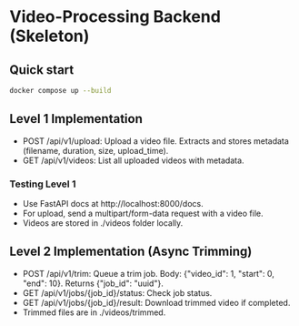 # Video-Processing Backend (Skeleton)

## Quick start
```bash
docker compose up --build
```

## Level 1 Implementation
- POST /api/v1/upload: Upload a video file. Extracts and stores metadata (filename, duration, size, upload_time).
- GET /api/v1/videos: List all uploaded videos with metadata.

### Testing Level 1
- Use FastAPI docs at http://localhost:8000/docs.
- For upload, send a multipart/form-data request with a video file.
- Videos are stored in ./videos folder locally.

## Level 2 Implementation (Async Trimming)
- POST /api/v1/trim: Queue a trim job. Body: {"video_id": 1, "start": 0, "end": 10}. Returns {"job_id": "uuid"}.
- GET /api/v1/jobs/{job_id}/status: Check job status.
- GET /api/v1/jobs/{job_id}/result: Download trimmed video if completed.
- Trimmed files are in ./videos/trimmed.
